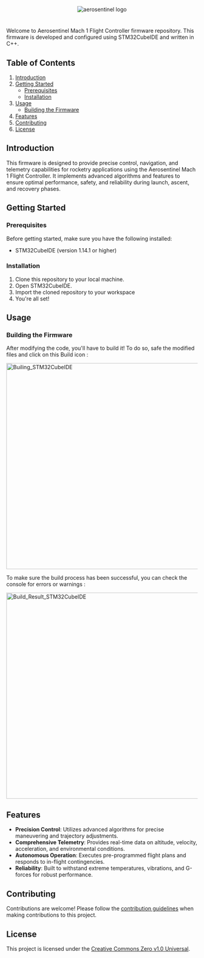 <p align="center">
  <img src="https://github.com/yaxsomo/aerosentinel-mach-1/assets/71334330/4a7d5f48-8e5b-4545-8c44-3bc80b7cae8b" alt="aerosentinel logo">
</p>

#

Welcome to Aerosentinel Mach 1 Flight Controller firmware repository. This firmware is developed and configured using STM32CubeIDE and written in C++.

## Table of Contents
1. [Introduction](#introduction)
2. [Getting Started](#getting-started)
    - [Prerequisites](#prerequisites)
    - [Installation](#installation)
3. [Usage](#usage)
    - [Building the Firmware](#building-the-firmware)
5. [Features](#features)
6. [Contributing](#contributing)
7. [License](#license)

## Introduction
This firmware is designed to provide precise control, navigation, and telemetry capabilities for rocketry applications using the Aerosentinel Mach 1 Flight Controller. It implements advanced algorithms and features to ensure optimal performance, safety, and reliability during launch, ascent, and recovery phases.

## Getting Started

### Prerequisites
Before getting started, make sure you have the following installed:
- STM32CubeIDE (version 1.14.1 or higher)

### Installation
1. Clone this repository to your local machine.
2. Open STM32CubeIDE.
3. Import the cloned repository to your workspace
4. You're all set!

## Usage

### Building the Firmware
After modifying the code, you'll have to build it! To do so, safe the modified files and click on this Build icon :

<img width="542" alt="Builing_STM32CubeIDE" src="https://github.com/yaxsomo/Aerosentinel-Mach-10/assets/71334330/49d36bb4-e72e-46e0-b066-6b889667e3e0">

To make sure the build process has been successful, you can check the console for errors or warnings :

<img width="542" alt="Build_Result_STM32CubeIDE" src="https://github.com/yaxsomo/Aerosentinel-Mach-10/assets/71334330/89327704-94d9-4f79-b6a8-58f2b967f4f4">



## Features
- **Precision Control**: Utilizes advanced algorithms for precise maneuvering and trajectory adjustments.
- **Comprehensive Telemetry**: Provides real-time data on altitude, velocity, acceleration, and environmental conditions.
- **Autonomous Operation**: Executes pre-programmed flight plans and responds to in-flight contingencies.
- **Reliability**: Built to withstand extreme temperatures, vibrations, and G-forces for robust performance.

## Contributing
Contributions are welcome! Please follow the [contribution guidelines](CONTRIBUTING.md) when making contributions to this project.

## License
This project is licensed under the [Creative Commons Zero v1.0 Universal](LICENSE).
